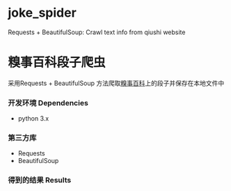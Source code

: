 # joke_spider
Requests + BeautifulSoup: Crawl text info from qiushi website

# 糗事百科段子爬虫
采用Requests + BeautifulSoup 方法爬取[糗事百科](https://www.qiushibaike.com/text/)上的段子并保存在本地文件中

### 开发环境 Dependencies
- python 3.x

### 第三方库
- Requests   
- BeautifulSoup

### 得到的结果 Results

